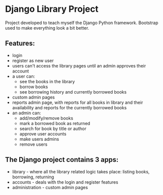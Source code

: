 # Django Library Project
Project developed to teach myself the Django Python framework.
Bootstrap used to make everything look a bit better.

## Features:
  - login
  - register as new user
  - users can't access the library pages until an admin approves their account
  - a user can:
      * see the books in the library
      * borrow books
      * see borrowing history and currently borrowed books
  - custom admin pages
  - reports admin page, with reports for all books in library and their availability and reports for the currently borrowed books
  - an admin can:
      * add/modify/remove books
      * mark a borrowed book as returned
      * search for book by title or author
      * approve user accounts
      * make users admins
      * remove users

## The Django project contains 3 apps: 
  - library - where all the library related logic takes place: listing books, borrowing, returning
  - accounts - deals with the login and register features
  - administration - custom admin pages
